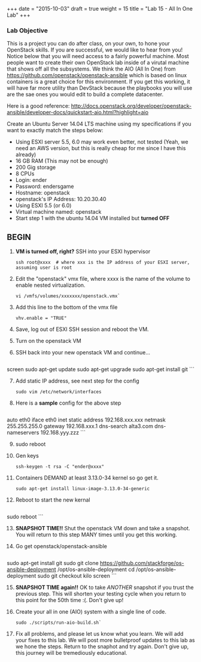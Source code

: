 +++
date = "2015-10-03"
draft = true
weight = 15
title = "Lab 15 - All In One Lab"
+++

### Lab Objective ####
This is a project you can do after class, on your own, to hone your OpenStack skills. If you are successful, we would like to hear from you! Notice below that you will need access to a fairly powerful machine. Most people want to create their own OpenStack lab inside of a virutal machine that shows off all the subsystems. We think the AIO (All In One) from https://github.com/openstack/openstack-ansible  which is based on linux containers is a great choice for this environment. If you get this working, it will have far more utility than DevStack because the playbooks you will use are the sae ones you would edit to build a complete datacenter.  

Here is a good reference: http://docs.openstack.org/developer/openstack-ansible/developer-docs/quickstart-aio.html?highlight=aio

Create an Ubuntu Server 14.04 LTS machine using my specifications if you want to exactly match the steps below:

- Using ESXI server 5.5, 6.0 may work even better, not tested (Yeah, we need an AWS version, but this is really cheap for me since I have this already)
- 16 GB RAM  (This may not be enough)
- 200 Gig storage
- 8 CPUs
- Login: ender
- Password: endersgame
- Hostname: openstack
- openstack's IP Address: 10.20.30.40
- Using ESXI 5.5 (or 6.0)
- Virtual machine named: openstack
- Start step 1 with the ubuntu 14.04 VM installed but **turned OFF**

## BEGIN 

 
1. **VM is turned off, right?** SSH into your ESXI hypervisor

    ```
    ssh root@xxxx  # where xxx is the IP address of your ESXI server, assuming user is root
	```
 
2. Edit the "openstack" vmx file, where xxxx is the name of the volume to enable nested virtualization.

    ```
    vi /vmfs/volumes/xxxxxxx/openstack.vmx`
    ```

3. Add this line to the bottom of the vmx file

    ```
    vhv.enable = "TRUE"
    ```
	
4. Save, log out of ESXI SSH session and reboot the VM.
 
5. Turn on the openstack VM
 
6. SSH back into your new openstack VM and continue...

    ```
screen
sudo apt-get update
sudo apt-get upgrade
sudo apt-get install git
    ```
 
7. Add static IP address, see next step for the config

    ```
    sudo vim /etc/network/interfaces
    ```
	
8. Here is a **sample** config for the above step

    ```
auto eth0
iface eth0 inet static
address 192.168.xxx.xxx
netmask 255.255.255.0
gateway 192.168.xxx.1
dns-search alta3.com
dns-nameservers 192.168.yyy.zzz
    ```
 
9. sudo reboot
 
10. Gen keys

    ```
    ssh-keygen -t rsa -C "ender@xxxx"
	```
 
11. Containers DEMAND at least 3.13.0-34 kernel so go get it.

    ```
    sudo apt-get install linux-image-3.13.0-34-generic
    ```

12. Reboot to start the new kernal

    ```	
sudo reboot
    ```
 
13. **SNAPSHOT TIME!!** Shut the openstack VM down and take a snapshot. You will return to this step MANY times until you get this working.
 
14. Go get openstack/openstack-ansible

    ```
sudo apt-get install git
sudo git clone https://github.com/stackforge/os-ansible-deployment   /opt/os-ansible-deployment
cd /opt/os-ansible-deployment
sudo git checkout kilo
screen
    ```

15. **SNAPSHOT TIME again!!** OK to take *ANOTHER* snapshot if you trust the previous step. This will shorten your testing cycle when you return to this point for the 50th time :(.  Don't give up!
	
16. Create your all in one (AIO) system with a single line of code.

    ```
    sudo ./scripts/run-aio-build.sh`
    ```

17. Fix all problems, and please let us know what you learn. We will add your fixes to this lab.
We will post more bulletproof updates to this lab as we hone the steps. 
Return to the snaphot and try again. 
Don't give up, this journey will be tremediously educational.

